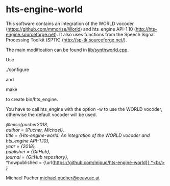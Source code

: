 # hts-engine-world

This software contains an integration of the WORLD vocoder (https://github.com/mmorise/World) and hts_engine API-1.10 (http://hts-engine.sourceforge.net). It also uses functions from the Speech Signal Processing Toolkit (SPTK) (http://sp-tk.sourceforge.net/).

The main modification can be found in [lib/synthworld.cpp](lib/synthworld.cpp).

Use

./configure

and

make

to create bin/hts_engine.

You have to call hts_engine with the option -w to use the WORLD vocoder, otherwise the default vocoder will be used.

*@misc{pucher2018,*<br/>
*author = {Pucher, Michael},*<br/>
*title = {Hts-engine-world: An integration of the WORLD vocoder and hts_engine API-1.10},*<br/>
*year = {2018},*<br/>
*publisher = {GitHub},*<br/>
*journal = {GitHub repository},*<br/>
*howpublished = {\\url{https://github.com/mipuc/hts-engine-world}},*<br/>
*}*

Michael Pucher michael.pucher@oeaw.ac.at
